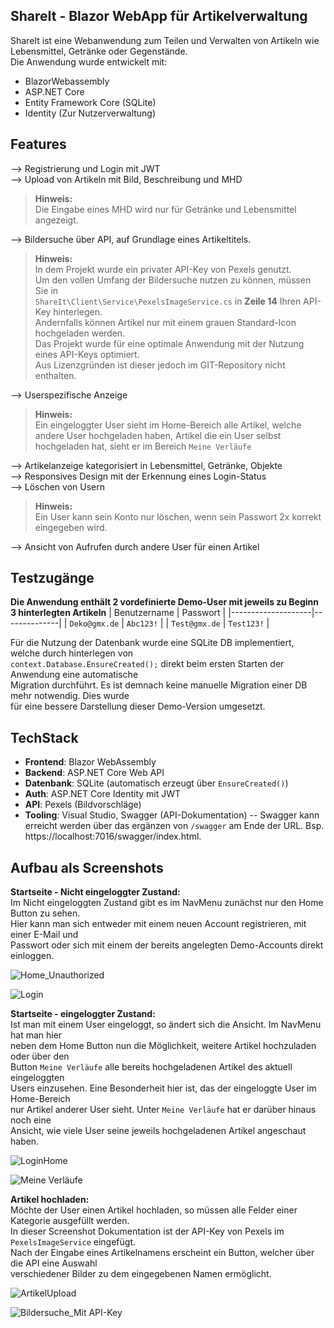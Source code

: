 ## ShareIt - Blazor WebApp für Artikelverwaltung

ShareIt ist eine Webanwendung zum Teilen und Verwalten von Artikeln 
wie Lebensmittel, Getränke oder Gegenstände.  
Die Anwendung wurde entwickelt mit:
- BlazorWebassembly
- ASP.NET Core
- Entity Framework Core (SQLite)
- Identity (Zur Nutzerverwaltung)

## Features
--> Registrierung und Login mit JWT  
--> Upload von Artikeln mit Bild, Beschreibung und MHD  
> **Hinweis:**  
> Die Eingabe eines MHD wird nur für Getränke und Lebensmittel angezeigt.

--> Bildersuche über API, auf Grundlage eines Artikeltitels.  
> **Hinweis:**  
> In dem Projekt wurde ein privater API-Key von Pexels genutzt.  
> Um den vollen Umfang der Bildersuche nutzen zu können, müssen Sie in  
> `ShareIt\Client\Service\PexelsImageService.cs` in **Zeile 14** Ihren API-Key hinterlegen.  
> Andernfalls können Artikel nur mit einem grauen Standard-Icon hochgeladen werden.  
> Das Projekt wurde für eine optimale Anwendung mit der Nutzung eines API-Keys optimiert.  
> Aus Lizenzgründen ist dieser jedoch im GIT-Repository nicht enthalten.

--> Userspezifische Anzeige
> **Hinweis:**  
> Ein eingeloggter User sieht im Home-Bereich alle Artikel, welche andere User hochgeladen haben,
> Artikel die ein User selbst hochgeladen hat, sieht er im Bereich `Meine Verläufe`

--> Artikelanzeige kategorisiert in Lebensmittel, Getränke, Objekte  
--> Responsives Design mit der Erkennung eines Login-Status  
--> Löschen von Usern  
> **Hinweis:**  
> Ein User kann sein Konto nur löschen, wenn sein Passwort 2x korrekt eingegeben wird.

--> Ansicht von Aufrufen durch andere User für einen Artikel

## Testzugänge
**Die Anwendung enthält 2 vordefinierte Demo-User mit jeweils zu Beginn 3 hinterlegten Artikeln**
| Benutzername       | Passwort     |
|--------------------|--------------|
| `Deko@gmx.de`      | `Abc123!`     |
| `Test@gmx.de`      | `Test123!`    |  

Für die Nutzung der Datenbank wurde eine SQLite DB implementiert, welche durch hinterlegen von  
`context.Database.EnsureCreated();` direkt beim ersten Starten der Anwendung eine automatische  
Migration durchführt. Es ist demnach keine manuelle Migration einer DB mehr notwendig. Dies wurde  
für eine bessere Darstellung dieser Demo-Version umgesetzt.  

## TechStack
- **Frontend**: Blazor WebAssembly
- **Backend**: ASP.NET Core Web API
- **Datenbank**: SQLite (automatisch erzeugt über `EnsureCreated()`)
- **Auth**: ASP.NET Core Identity mit JWT
- **API**: Pexels (Bildvorschläge)
- **Tooling**: Visual Studio, Swagger (API-Dokumentation) -- Swagger kann erreicht werden über
  das ergänzen von `/swagger` am Ende der URL. Bsp. https://localhost:7016/swagger/index.html.

## Aufbau als Screenshots
**Startseite - Nicht eingeloggter Zustand:**  
Im Nicht eingeloggten Zustand gibt es im NavMenu zunächst nur den Home Button zu sehen.  
Hier kann man sich entweder mit einem neuen Account registrieren, mit einer E-Mail und  
Passwort oder sich mit einem der bereits angelegten Demo-Accounts direkt einloggen. 

![Home_Unauthorized](https://github.com/user-attachments/assets/4a9f69d9-81f8-454c-b0d1-40ce05961904)

![Login](https://github.com/user-attachments/assets/cd996481-598f-487b-b93d-d38016c6d2a1)

**Startseite - eingeloggter Zustand:**  
Ist man mit einem User eingeloggt, so ändert sich die Ansicht. Im NavMenu hat man hier  
neben dem Home Button nun die Möglichkeit, weitere Artikel hochzuladen oder über den  
Button `Meine Verläufe` alle bereits hochgeladenen Artikel des aktuell eingeloggten  
Users einzusehen. Eine Besonderheit hier ist, das der eingeloggte User im Home-Bereich  
nur Artikel anderer User sieht. Unter `Meine Verläufe` hat er darüber hinaus noch eine  
Ansicht, wie viele User seine jeweils hochgeladenen Artikel angeschaut haben.  

![LoginHome](https://github.com/user-attachments/assets/da6355a7-deb6-49fb-9993-fb667ce54349)

![Meine Verläufe](https://github.com/user-attachments/assets/2d02d513-ea2c-4183-9283-b3494ddb34b7)

**Artikel hochladen:**  
Möchte der User einen Artikel hochladen, so müssen alle Felder einer Kategorie ausgefüllt werden.  
In dieser Screenshot Dokumentation ist der API-Key von Pexels im `PexelsImageService` eingefügt.  
Nach der Eingabe eines Artikelnamens erscheint ein Button, welcher über die API eine Auswahl  
verschiedener Bilder zu dem eingegebenen Namen ermöglicht. 

![ArtikelUpload](https://github.com/user-attachments/assets/6876b3e3-8198-4e8e-8e1e-9f0dc1ca56fc)

![Bildersuche_Mit API-Key](https://github.com/user-attachments/assets/7caaf287-5cc0-41f4-b206-82fcd7d55552)
